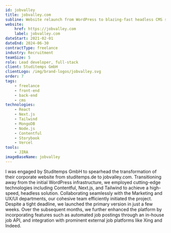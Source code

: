 ```yaml
---
id: jobvalley
title: jobvalley.com
subline: Website relaunch from WordPress to blazing-fast headless CMS solution.
website:
    href: https://jobvalley.com
    label: jobvalley.com
dateStart: 2021-02-01
dateEnd: 2024-06-30
contractType: freelance
industry: Recruitment
teamSize: 5
role: Lead developer, full-stack
client: Studitemps GmbH
clientLogo: /img/brand-logos/jobvalley.svg
order: 7
tags:
    - freelance
    - front-end
    - back-end
    - cms
technologies:
    - React
    - Next.js
    - Tailwind
    - MongoDB
    - Node.js
    - Contentful
    - Storybook
    - Vercel
tools:
    - JIRA
imageBaseName: jobvalley
---
```


I was engaged by Studitemps GmbH to spearhead the transformation of their corporate website from studitemps.de to jobvalley.com. Transitioning away from the initial WordPress infrastructure, we employed cutting-edge technologies including Contentful, Next.js, and Tailwind to achieve a high-speed, headless solution. Collaborating seamlessly with the Marketing and UX/UI departments, our cohesive team efficiently initiated the project. Despite a tight deadline, we launched the primary version in just a few weeks. Over the subsequent months, we further enhanced the platform by incorporating features such as automated job postings through an in-house job API, and integration with prominent external job platforms like Xing and Indeed.
